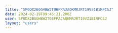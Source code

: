 ```yaml
---
title: "SP0DX2BGGHBW2T0EFPAJAQKMRJRT19VZ1B1RFC5J"
date: 2024-02-19T09:45:21.200Z
user: SP0DX2BGGHBW2T0EFPAJAQKMRJRT19VZ1B1RFC5J
layout: "users"
---
```

    